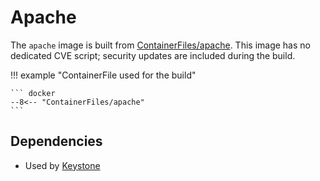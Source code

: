 # Apache

The `apache` image is built from [ContainerFiles/apache](https://github.com/rackerlabs/genestack-images/blob/main/ContainerFiles/apache). This image has no dedicated CVE script; security updates are included during the build.

!!! example "ContainerFile used for the build"

    ``` docker
    --8<-- "ContainerFiles/apache"
    ```

## Dependencies

- Used by [Keystone](keystone.md)
